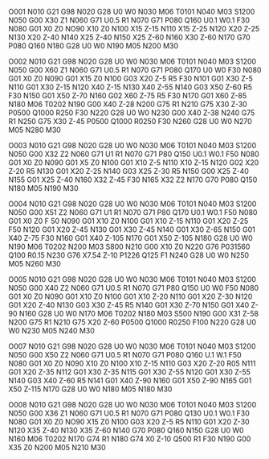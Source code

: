 O001
N010 G21 G98
N020 G28 U0 W0
N030 M06 T0101
N040 M03 S1200
N050 G00 X30 Z1
N060 G71 U0.5 R1
N070 G71 P080 Q160 U0.1 W0.1 F30
N080 G01 X0 Z0
NO90 X10 Z0
N100 X15 Z-15
N110 X15 Z-25
N120 X20 Z-25
N130 X20 Z-40
N140 X25 Z-40
N150 X25 Z-60 
N160 X30 Z-60
N170 G70 P080 Q160
N180 G28 U0 W0
N190 M05
N200 M30



O002
N010 G21 G98
N020 G28 U0 W0
N030 M06 T0101
N040 M03 S1200
N050 G00 X60 Z1
N060 G71 U0.5 R1
N070 G71 P080 Q170 U0 W0 F30
N080 G01 X0 Z0
N090 G01 X15 Z0 
N100 G03 X20 Z-5 R5 F30
N101 G01 X30 Z-5
N110 G01 X30 Z-15
N120 X40 Z-15
N130 X40 Z-55
N140 G03 X50 Z-60 R5 F30
N150 G01 X50 Z-70
N160 G02 X60 Z-75 R5 F30
N170 G01 X60 Z-85
N180 M06 T0202
N190 G00 X40 Z-28
N200 G75 R1
N210 G75 X30 Z-30 P0500 Q1000 R250 F30
N220 G28 U0 W0
N230 G00 X40 Z-38
N240 G75 R1
N250 G75 X30 Z-45 P0500 Q1000 R0250 F30
N260 G28 U0 W0
N270 M05
N280 M30


O003
N010 G21 G98
N020 G28 U0 W0
N030 M06 T0101
N040 M03 S1200
N050 G00 X32 Z2
N060 G71 U1 R1
N070 G71 P80 Q150 U0.1 W0.1 F50
N080 G01 X0 Z0
N090 G01 X5 Z0
N100 G01 X10 Z-5
N110 X10 Z-15
N120 G02 X20 Z-20 R5
N130 G01 X20 Z-25
N140 G03 X25 Z-30 R5
N150 G00 X25 Z-40
N155 G01 X25 Z-40
N160 X32 Z-45 F30
N165 X32 Z2
N170 G70 P080 Q150
N180 M05
N190 M30



O004
N010 G21 G98
N020 G28 U0 W0
N030 M06 T0101
N040 M03 S1200
N050 G00 X51 Z2
N060 G71 U1 R1
N070 G71 P80 Q170 U0.1 W0.1 F50
N080 G01 X0 Z0 F 50
N090 G01 X10 Z0
N100 G01 X10 Z-15
N110 G01 X20 Z-25 F50
N120 G01 X20 Z-45
N130 G01 X30 Z-45
N140 G01 X30 Z-65
N150 G01 X40 Z-75 F30
N160 G01 X40 Z-105
N170 G01 X50 Z-105
N180 G28 U0 W0
N190 M06 T0202
N200 M03 S800
N210 G00 X10 Z0
N220 G76 P031560 Q100 R0.15
N230 G76 X7.54 Z-10 P1226 Q125 F1
N240 G28 U0 W0
N250 M05
N260 M30



O005
N010 G21 G98
N020 G28 U0 W0
N030 M06 T0101
N040 M03 S1200
N050 G00 X40 Z2
N060 G71 U0.5 R1
N070 G71 P80 Q150 U0 W0 F50
N080 G01 X0 Z0
N090 G01 X10 Z0
N100 G01 X10 Z-20
N110 G01 X20 Z-30
N120 G01 X20 Z-40
N130 G03 X30 Z-45 R5
N140 G01 X30 Z-70
N150 G01 X40 Z-90
N160 G28 U0 W0
N170 M06 T0202
N180 M03 S500
N190 G00 X31 Z-58
N200 G75 R1
N210 G75 X20 Z-60 P0500 Q1000 R0250 F100
N220 G28 U0 W0
N230 M05
N240 M30



O007
N010 G21 G98
N020 G28 U0 W0
N030 M06 T0101
N040 M03 S1200
N050 G00 X50 Z2
N060 G71 U0.5 R1
N070 G71 P080 Q160 U.1 W.1 F50
N080 G01 X0 Z0
N090 X10 Z0
N100 X10 Z-15
N110 G03 X20 Z-20 R05
N111 G01 X20 Z-35
N112 G01 X30 Z-35
N115 G01 X30 Z-55
N120 G01 X30 Z-55 
N140 G03 X40 Z-60 R5
N141 G01 X40 Z-90
N160 G01 X50 Z-90
N165 G01 X50 Z-115
N170 G28 U0 W0
N180 M05
N180 M30



O008
N010 G21 G98
N020 G28 U0 W0
N030 M06 T0101
N040 M03 S1200
N050 G00 X36 Z1
N060 G71 U0.5 R1
N070 G71 P080 Q130 U0.1 W0.1 F30
N080 G01 X0 Z0
NO90 X15 Z0
N100 G03 X20 Z-5 R5
N110 G01 X20 Z-30
N120 X35 Z-40
N130 X35 Z-60
N140 G70 P080 Q160
N150 G28 U0 W0
N160 M06 T0202
N170 G74 R1 
N180 G74 X0 Z-10 Q500 R1 F30
N190 G00 X35 Z0
N200 M05
N210 M30





<!---
manur913/manur913 is a ✨ special ✨ repository because its `README.md` (this file) appears on your GitHub profile.
You can click the Preview link to take a look at your changes.
--->
